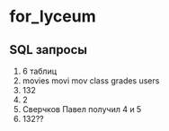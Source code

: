 # for_lyceum

## SQL запросы

1) 6 таблиц
2) movies movi mov class grades users
3) 132
4) 2
5) Сверчков Павел получил 4 и 5 
6) 132??
